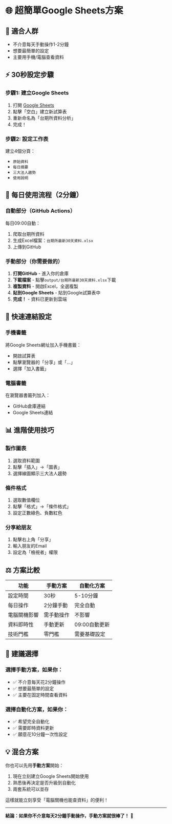 # 🌐 超簡單Google Sheets方案

## 🎯 適合人群
- 不介意每天手動操作1-2分鐘
- 想要最簡單的設定
- 主要用手機/電腦查看資料

## ⚡ 30秒設定步驟

### 步驟1: 建立Google Sheets
1. 打開 [Google Sheets](https://sheets.google.com)
2. 點擊「空白」建立新試算表
3. 重新命名為「台期所資料分析」
4. 完成！

### 步驟2: 設定工作表
建立4個分頁：
- `原始資料`
- `每日摘要` 
- `三大法人趨勢`
- `使用說明`

## 📱 每日使用流程（2分鐘）

### 自動部分（GitHub Actions）
每日09:00自動：
1. 爬取台期所資料
2. 生成Excel檔案：`台期所最新30天資料.xlsx`
3. 上傳到GitHub

### 手動部分（你需要做的）
1. **打開GitHub** - 進入你的倉庫
2. **下載檔案** - 點擊`output/台期所最新30天資料.xlsx`下載
3. **複製資料** - 開啟Excel，全選複製
4. **貼到Google Sheets** - 貼到Google試算表中
5. **完成！** - 資料已更新到雲端

## 🔗 快速連結設定

### 手機書籤
將Google Sheets網址加入手機書籤：
- 開啟試算表
- 點擊瀏覽器的「分享」或「...」
- 選擇「加入書籤」

### 電腦書籤
在瀏覽器書籤列加入：
- GitHub倉庫連結
- Google Sheets連結

## 📊 進階使用技巧

### 製作圖表
1. 選取資料範圍
2. 點擊「插入」→「圖表」
3. 選擇線圖顯示三大法人趨勢

### 條件格式
1. 選取數值欄位
2. 點擊「格式」→「條件格式」
3. 設定正數綠色、負數紅色

### 分享給朋友
1. 點擊右上角「分享」
2. 輸入朋友的Email
3. 設定為「檢視者」權限

## ⚖️ 方案比較

| 功能 | 手動方案 | 自動化方案 |
|------|----------|------------|
| 設定時間 | 30秒 | 5-10分鐘 |
| 每日操作 | 2分鐘手動 | 完全自動 |
| 電腦關機影響 | 需手動操作 | 不影響 |
| 資料即時性 | 手動更新 | 09:00自動更新 |
| 技術門檻 | 零門檻 | 需要基礎設定 |

## 🎯 建議選擇

### 選擇手動方案，如果你：
- ✅ 不介意每天花2分鐘操作
- ✅ 想要最簡單的設定
- ✅ 主要在固定時間查看資料

### 選擇自動化方案，如果你：
- ✅ 希望完全自動化
- ✅ 需要即時資料更新
- ✅ 願意花10分鐘一次性設定

## 💡 混合方案

你也可以先用**手動方案**開始：
1. 現在立刻建立Google Sheets開始使用
2. 熟悉後再決定是否升級到自動化
3. 兩套系統可以並存

這樣就能立刻享受「電腦關機也能查資料」的便利！

---

**結論：如果你不介意每天2分鐘手動操作，手動方案就很棒了！** 🎉 